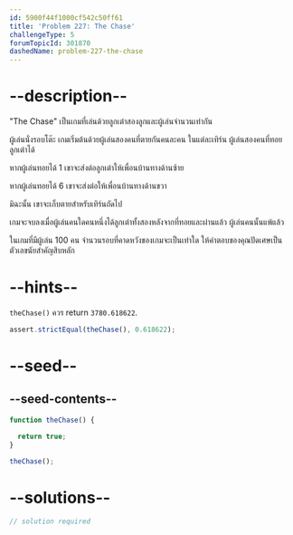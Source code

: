 ```yaml
---
id: 5900f44f1000cf542c50ff61
title: 'Problem 227: The Chase'
challengeType: 5
forumTopicId: 301870
dashedName: problem-227-the-chase
---
```


# --description--

"The Chase" เป็นเกมที่เล่นด้วยลูกเต๋าสองลูกและผู้เล่นจำนวนเท่ากัน

ผู้เล่นนั่งรอบโต๊ะ เกมเริ่มต้นด้วยผู้เล่นสองคนที่ตายกันคนละคน ในแต่ละเทิร์น ผู้เล่นสองคนที่ทอยลูกเต๋าได้

หากผู้เล่นทอยได้ 1 เขาจะส่งต่อลูกเต๋าให้เพื่อนบ้านทางด้านซ้าย

หากผู้เล่นทอยได้ 6 เขาจะส่งต่อให้เพื่อนบ้านทางด้านขวา

มิฉะนั้น เขาจะเก็บตายสำหรับเทิร์นถัดไป

เกมจะจบลงเมื่อผู้เล่นคนใดคนหนึ่งได้ลูกเต๋าทั้งสองหลังจากที่ทอยและผ่านแล้ว ผู้เล่นคนนั้นแพ้แล้ว

ในเกมที่มีผู้เล่น 100 คน จำนวนรอบที่คาดหวังของเกมจะเป็นเท่าใด ให้คำตอบของคุณปัดเศษเป็นตัวเลขนัยสำคัญสิบหลัก

# --hints--

`theChase()` ควร return `3780.618622`.

```js
assert.strictEqual(theChase(), 0.618622);
```

# --seed--

## --seed-contents--

```js
function theChase() {

  return true;
}

theChase();
```

# --solutions--

```js
// solution required
```
